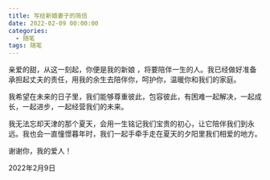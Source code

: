 ```yaml
---
title: 写给新婚妻子的简信
date: 2022-02-09 00:00:00
categories:
  - 随笔
tags: 随笔
---
```


亲爱的甜，从这一刻起，你便是我的新娘 ，将要陪伴一生的人。我已经做好准备承担起丈夫的责任，用我的余生去陪伴你，呵护你，温暖你和我们的家庭。

我希望在未来的日子里，我们能够尊重彼此，包容彼此，有困难一起解决，一起成长，一起进步，一起经营我们的未来。

我无法忘却天津的那个夏天，会用一生铭记我们宝贵的初心，让它陪伴我们到永远。我也会一直憧憬暮年时，我们一起手牵手走在夏天的夕阳里我们相爱的地方。

谢谢你，我的爱人！

2022年2月9日
